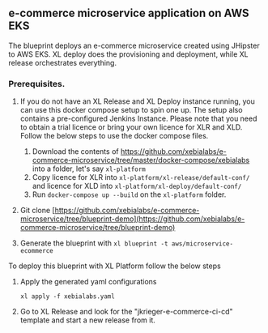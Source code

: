 ## e-commerce microservice application on AWS EKS 

The blueprint deploys an e-commerce microservice created using JHipster to AWS EKS.
XL deploy does the provisioning and deployment, while XL release orchestrates everything.

### Prerequisites.

1. If you do not have an XL Release and XL Deploy instance running, you can use this docker compose setup to spin one up. The setup also contains a pre-configured Jenkins Instance.
Please note that you need to obtain a trial licence or bring your own licence for XLR and XLD. Follow the below steps to use the docker compose files.
 
    1. Download the contents of https://github.com/xebialabs/e-commerce-microservice/tree/master/docker-compose/xebialabs into a folder, let's say `xl-platform`
    2. Copy licence for XLR into `xl-platform/xl-release/default-conf/` and licence for XLD into `xl-platform/xl-deploy/default-conf/`
    3. Run `docker-compose up --build` on the `xl-platform` folder.

2. Git clone [https://github.com/xebialabs/e-commerce-microservice/tree/blueprint-demo](https://github.com/xebialabs/e-commerce-microservice/tree/blueprint-demo)
3. Generate the blueprint with `xl blueprint -t aws/microservice-ecommerce`


To deploy this blueprint with XL Platform follow the below steps

1. Apply the generated yaml configurations

    ```
    xl apply -f xebialabs.yaml
    ```

2. Go to XL Release and look for the "jkrieger-e-commerce-ci-cd" template and start a new release from it.